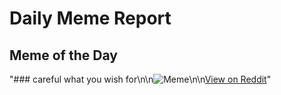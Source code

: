 # Daily Meme Report

## Meme of the Day
"### careful what you wish for\n\n![Meme](https://i.redd.it/inpr3kq2tzpd1.png)\n\n[View on Reddit](https://redd.it/1flghqe)"
